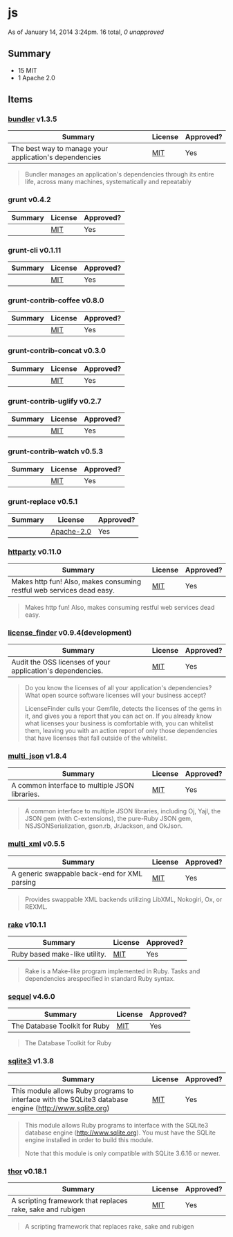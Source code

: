 # js

As of January 14, 2014  3:24pm. 16 total, _0 unapproved_

## Summary
  * 15 MIT
  * 1 Apache 2.0



## Items


<a name="bundler"></a>
### [bundler](http://gembundler.com) v1.3.5

| Summary | License | Approved? |
|---------|-------------|---------|
|The best way to manage your application's dependencies|<a href='http://opensource.org/licenses/mit-license'>MIT</a>| Yes |


> Bundler manages an application's dependencies through its entire life, across many machines, systematically and repeatably


### grunt v0.4.2

| Summary | License | Approved? |
|---------|-------------|---------|
||<a href='http://opensource.org/licenses/mit-license'>MIT</a>| Yes |



### grunt-cli v0.1.11

| Summary | License | Approved? |
|---------|-------------|---------|
||<a href='http://opensource.org/licenses/mit-license'>MIT</a>| Yes |



### grunt-contrib-coffee v0.8.0

| Summary | License | Approved? |
|---------|-------------|---------|
||<a href='http://opensource.org/licenses/mit-license'>MIT</a>| Yes |



### grunt-contrib-concat v0.3.0

| Summary | License | Approved? |
|---------|-------------|---------|
||<a href='http://opensource.org/licenses/mit-license'>MIT</a>| Yes |



### grunt-contrib-uglify v0.2.7

| Summary | License | Approved? |
|---------|-------------|---------|
||<a href='http://opensource.org/licenses/mit-license'>MIT</a>| Yes |



### grunt-contrib-watch v0.5.3

| Summary | License | Approved? |
|---------|-------------|---------|
||<a href='http://opensource.org/licenses/mit-license'>MIT</a>| Yes |



### grunt-replace v0.5.1

| Summary | License | Approved? |
|---------|-------------|---------|
||<a href='http://www.apache.org/licenses/LICENSE-2.0.txt'>Apache-2.0</a>| Yes |



<a name="httparty"></a>
### [httparty](http://jnunemaker.github.com/httparty) v0.11.0

| Summary | License | Approved? |
|---------|-------------|---------|
|Makes http fun! Also, makes consuming restful web services dead easy.|<a href='http://opensource.org/licenses/mit-license'>MIT</a>| Yes |


> Makes http fun! Also, makes consuming restful web services dead easy.


<a name="license_finder"></a>
### [license_finder](https://github.com/pivotal/LicenseFinder) v0.9.4(development)

| Summary | License | Approved? |
|---------|-------------|---------|
|Audit the OSS licenses of your application's dependencies.|<a href='http://opensource.org/licenses/mit-license'>MIT</a>| Yes |


>   Do you know the licenses of all your application's dependencies? What open source software licenses will your business accept?
> 
>   LicenseFinder culls your Gemfile, detects the licenses of the gems in it, and gives you a report that you can act on. If you already know
>   what licenses your business is comfortable with, you can whitelist them, leaving you with an action report of only those dependencies that have
>   licenses that fall outside of the whitelist.



<a name="multi_json"></a>
### [multi_json](http://github.com/intridea/multi_json) v1.8.4

| Summary | License | Approved? |
|---------|-------------|---------|
|A common interface to multiple JSON libraries.|<a href='http://opensource.org/licenses/mit-license'>MIT</a>| Yes |


> A common interface to multiple JSON libraries, including Oj, Yajl, the JSON gem (with C-extensions), the pure-Ruby JSON gem, NSJSONSerialization, gson.rb, JrJackson, and OkJson.


<a name="multi_xml"></a>
### [multi_xml](https://github.com/sferik/multi_xml) v0.5.5

| Summary | License | Approved? |
|---------|-------------|---------|
|A generic swappable back-end for XML parsing|<a href='http://opensource.org/licenses/mit-license'>MIT</a>| Yes |


> Provides swappable XML backends utilizing LibXML, Nokogiri, Ox, or REXML.


<a name="rake"></a>
### [rake](http://github.com/jimweirich/rake) v10.1.1

| Summary | License | Approved? |
|---------|-------------|---------|
|Ruby based make-like utility.|<a href='http://opensource.org/licenses/mit-license'>MIT</a>| Yes |


> Rake is a Make-like program implemented in Ruby. Tasks and dependencies arespecified in standard Ruby syntax.


<a name="sequel"></a>
### [sequel](http://sequel.jeremyevans.net) v4.6.0

| Summary | License | Approved? |
|---------|-------------|---------|
|The Database Toolkit for Ruby|<a href='http://opensource.org/licenses/mit-license'>MIT</a>| Yes |


> The Database Toolkit for Ruby


<a name="sqlite3"></a>
### [sqlite3](http://github.com/luislavena/sqlite3-ruby) v1.3.8

| Summary | License | Approved? |
|---------|-------------|---------|
|This module allows Ruby programs to interface with the SQLite3 database engine (http://www.sqlite.org)|<a href='http://opensource.org/licenses/mit-license'>MIT</a>| Yes |


> This module allows Ruby programs to interface with the SQLite3
> database engine (http://www.sqlite.org).  You must have the
> SQLite engine installed in order to build this module.
> 
> Note that this module is only compatible with SQLite 3.6.16 or newer.


<a name="thor"></a>
### [thor](http://whatisthor.com/) v0.18.1

| Summary | License | Approved? |
|---------|-------------|---------|
|A scripting framework that replaces rake, sake and rubigen|<a href='http://opensource.org/licenses/mit-license'>MIT</a>| Yes |


> A scripting framework that replaces rake, sake and rubigen

